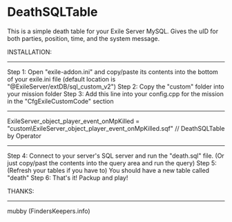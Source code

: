 # DeathSQLTable
This is a simple death table for your Exile Server MySQL. Gives the uID for both parties, position, time, and the system message.


INSTALLATION:
************
Step 1: Open "exile-addon.ini" and copy/paste its contents into the bottom of your exile.ini file (default location is "@ExileServer/extDB/sql_custom_v2")
Step 2: Copy the "custom" folder into your mission folder
Step 3: Add this line into your config.cpp for the mission in the "CfgExileCustomCode" section

------------------

ExileServer_object_player_event_onMpKilled = "custom\ExileServer_object_player_event_onMpKilled.sqf" // DeathSQLTable by Operator

------------------

Step 4: Connect to your server's SQL server and run the "death.sql" file. (Or just copy/past the contents into the query area and run the query)
Step 5: (Refresh your tables if you have to) You should have a new table called "death"
Step 6: That's it! Packup and play!

THANKS:
************
mubby (FindersKeepers.info)